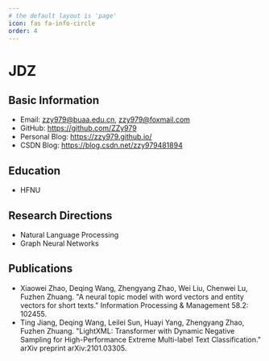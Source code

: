 ```yaml
---
# the default layout is 'page'
icon: fas fa-info-circle
order: 4
---
```

# JDZ
## Basic Information
* Email: zzy979@buaa.edu.cn, zzy979@foxmail.com
* GitHub: <https://github.com/ZZy979>
* Personal Blog: <https://zzy979.github.io/>
* CSDN Blog: <https://blog.csdn.net/zzy979481894>

## Education
* HFNU

## Research Directions
* Natural Language Processing
* Graph Neural Networks

## Publications
* Xiaowei Zhao, Deqing Wang, Zhengyang Zhao, Wei Liu, Chenwei Lu, Fuzhen Zhuang. "A neural topic model with word vectors and entity vectors for short texts." Information Processing & Management 58.2: 102455.
* Ting Jiang, Deqing Wang, Leilei Sun, Huayi Yang, Zhengyang Zhao, Fuzhen Zhuang. "LightXML: Transformer with Dynamic Negative Sampling for High-Performance Extreme Multi-label Text Classification." arXiv preprint arXiv:2101.03305.
